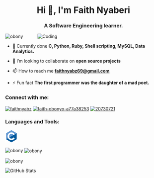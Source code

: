 <h1 align="center">Hi 👋, I'm Faith Nyaberi</h1>
<h3 align="center">A Software Engineering learner.</h3>
<img align="right" alt="Coding" width="400" src="https://gifdb.com/images/file/coding-girl-animation-fe7t4gejurmtof8v.gif">
<p align="left"> <img src="https://komarev.com/ghpvc/?username=obony&label=Profile%20views&color=0e75b6&style=flat" alt="obony" /> </p>

- 🌱 Currently done **C, Python, Ruby, Shell scripting, MySQL, Data Analytics.**

- 👯 I’m looking to collaborate on **open source projects**

- 📫 How to reach me **faithnyabz69@gmail.com**

- ⚡ Fun fact **The first programmer was the daughter of a mad poet.**

<h3 align="left">Connect with me:</h3>
<p align="left">
<a href="https://twitter.com/faithnyabz" target="blank"><img align="center" src="https://raw.githubusercontent.com/rahuldkjain/github-profile-readme-generator/master/src/images/icons/Social/twitter.svg" alt="faithnyabz" height="30" width="40" /></a>
<a href="https://linkedin.com/in/faith-obonyo-a77a38253" target="blank"><img align="center" src="https://raw.githubusercontent.com/rahuldkjain/github-profile-readme-generator/master/src/images/icons/Social/linked-in-alt.svg" alt="faith-obonyo-a77a38253" height="30" width="40" /></a>
<a href="https://stackoverflow.com/users/20730721" target="blank"><img align="center" src="https://raw.githubusercontent.com/rahuldkjain/github-profile-readme-generator/master/src/images/icons/Social/stack-overflow.svg" alt="20730721" height="30" width="40" /></a>
</p>

<h3 align="left">Languages and Tools:</h3>
<p align="left"> <a href="https://www.cprogramming.com/" target="_blank" rel="noreferrer"> <img src="https://raw.githubusercontent.com/devicons/devicon/master/icons/c/c-original.svg" alt="c" width="40" height="40"/> </a> <a </p>

<p><img align="left" src="https://github-readme-stats.vercel.app/api/top-langs?username=obony&show_icons=true&locale=en&layout=compact" alt="obony" /></p>

<p>&nbsp;<img align="center" src="https://github-readme-stats.vercel.app/api?username=obony&show_icons=true&locale=en" alt="obony" /></p>

<p><img align="center" src="https://github-readme-streak-stats.herokuapp.com/?user=obony&" alt="obony" /></p>

![GitHub Stats](https://github-readme-stats.vercel.app/api?username=Obony&theme=radical)
